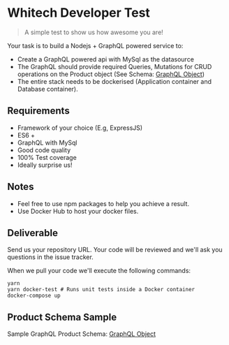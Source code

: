 # Whitech Developer Test

> A simple test to show us how awesome you are!

Your task is to build a Nodejs + GraphQL powered service to:

- Create a GraphQL powered api with MySql as the datasource
- The GraphQL should provide required Queries, Mutations for CRUD operations on the Product object (See Schema: [GraphQL Object](https://github.com/whitechdevs/nodejs-test/blob/master/GraphQLProductObjectSample.js "GraphQL Object"))
- The entire stack needs to be dockerised (Application container and Database container). 

## Requirements

- Framework of your choice (E.g, ExpressJS)
- ES6 +
- GraphQL with MySql
- Good code quality
- 100% Test coverage
- Ideally surprise us!

## Notes

- Feel free to use npm packages to help you achieve a result.
- Use Docker Hub to host your docker files.

## Deliverable

Send us your repository URL. Your code will be reviewed and we'll ask you questions in the issue tracker.

When we pull your code we'll execute the following commands:

```
yarn
yarn docker-test # Runs unit tests inside a Docker container
docker-compose up
```

## Product Schema Sample

Sample GraphQL Product Schema:  [GraphQL Object](https://github.com/whitechdevs/nodejs-test/blob/master/GraphQLProductObjectSample.js "GraphQL Object")
